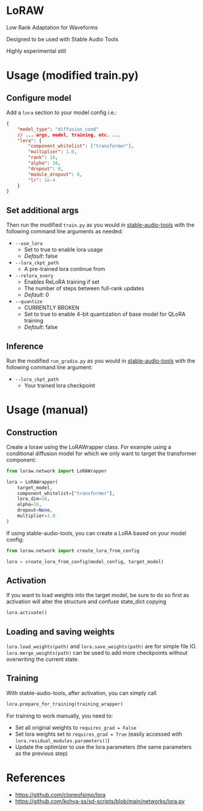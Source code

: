# LoRAW
Low Rank Adaptation for Waveforms

Designed to be used with Stable Audio Tools

Highly experimental still

# Usage (modified train.py)

## Configure model

Add a `lora` section to your model config i.e.:

```JSON
{
    "model_type": "diffusion_cond"
    // ... args, model, training, etc. ...
    "lora": {
        "component_whitelist": ["transformer"],
        "multiplier": 1.0,
        "rank": 16,
        "alpha": 16,
        "dropout": 0,
        "module_dropout": 0,
        "lr": 1e-4
    }
}
```

## Set additional args
Then run the modified `train.py` as you would in [stable-audio-tools](https://github.com/Stability-AI/stable-audio-tools) with the following command line arguments as needed:
- `--use_lora`
    - Set to true to enable lora usage
    - *Default*: false
- `--lora_ckpt_path`
    - A pre-trained lora continue from
- `--relora_every`
    - Enables ReLoRA training if set
    - The number of steps between full-rank updates
    - *Default*: 0
- `--quantize`
    - CURRENTLY BROKEN
    - Set to true to enable 4-bit quantization of base model for QLoRA training
    - *Default*: false



## Inference
Run the modified `run_gradio.py` as you would in [stable-audio-tools](https://github.com/Stability-AI/stable-audio-tools) with the following command line argument:
- `--lora_ckpt_path`
    - Your trained lora checkpoint

# Usage (manual)

## Construction
Create a loraw using the LoRAWrapper class. For example using a conditional diffusion model for which we only want to target the transformer component:
```Python
from loraw.network import LoRAWrapper

lora = LoRAWrapper(
    target_model,
    component_whitelist=["transformer"],
    lora_dim=16,
    alpha=16,
    dropout=None,
    multiplier=1.0
)
```
If using stable-audio-tools, you can create a LoRA based on your model config:
```Python
from loraw.network import create_lora_from_config

lora = create_lora_from_config(model_config, target_model)
```

## Activation
If you want to load weights into the target model, be sure to do so first as activation will alter the structure and confuse state_dict copying
```Python
lora.activate()
```

## Loading and saving weights
`lora.load_weights(path)` and `lora.save_weights(path)` are for simple file IO. `lora.merge_weights(path)` can be used to add more checkpoints without overwriting the current state.

## Training
With stable-audio-tools, after activation, you can simply call
```Python
lora.prepare_for_training(training_wrapper)
```

For training to work manually, you need to:
- Set all original weights to `requires_grad = False`
- Set lora weights set to `requires_grad = True` (easily accessed with `lora.residual_modules.parameters()`)
- Update the optimizer to use the lora parameters (the same parameters as the previous step)

# References
- https://github.com/cloneofsimo/lora
- https://github.com/kohya-ss/sd-scripts/blob/main/networks/lora.py